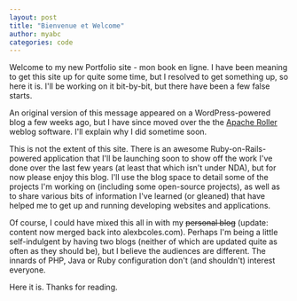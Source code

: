 ```yaml
---
layout: post
title: "Bienvenue et Welcome"
author: myabc
categories: code
---
```



Welcome to my new Portfolio site - mon book en ligne. I have been meaning to get this site up for quite some time, but I resolved to get something up, so here it is. I'll be working on it bit-by-bit, but there have been a few false starts.

An original version of this message appeared on a WordPress-powered blog a few weeks ago, but I have since moved over the the <a href="http://roller.apache.org/">Apache Roller</a> weblog software. I'll explain why I did sometime soon.

This is not the extent of this site. There is an awesome Ruby-on-Rails-powered application that I'll be launching soon to show off the work I've done over the last few years (at least that which isn't under NDA), but for now please enjoy this blog. I'll use the blog space to detail some of the projects I'm working on (including some open-source projects), as well as to share various bits of information I've learned (or gleaned) that have helped me to get up and running developing websites and applications.

Of course, I could have mixed this all in with my <del>personal blog</del>
(update: content now merged back into alexbcoles.com). Perhaps I'm being a
little self-indulgent by having two blogs (neither of which are updated quite as
often as they should be), but I believe the audiences are different. The innards
of PHP, Java or Ruby configuration don't (and shouldn't) interest everyone.

Here it is. Thanks for reading.
